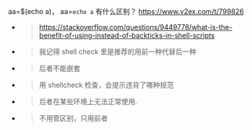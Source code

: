
aa=$(echo a)， aa=`echo a` 有什么区别？ https://www.v2ex.com/t/799826
- > https://stackoverflow.com/questions/9449778/what-is-the-benefit-of-using-instead-of-backticks-in-shell-scripts
- > 我记得 shell check 里是推荐的用前一种代替后一种
- > 后者不能嵌套
- > 用 shellcheck 检查，会提示违背了哪种规范
- > 后者在某些环境上无法正常使用.
- > 不用管区别，只用前者
